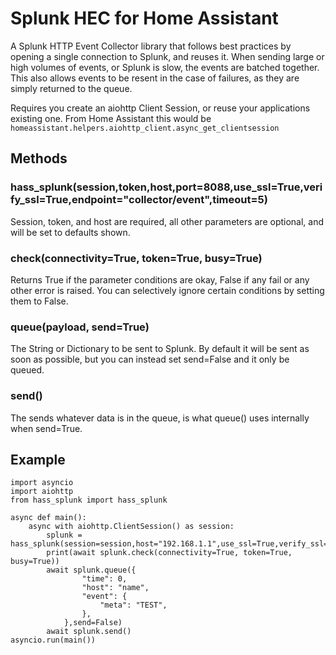# Splunk HEC for Home Assistant

A Splunk HTTP Event Collector library that follows best practices by opening a single connection to Splunk, and reuses it. When sending large or high volumes of events, or Splunk is slow, the events are batched together. This also allows events to be resent in the case of failures, as they are simply returned to the queue.

Requires you create an aiohttp Client Session, or reuse your applications existing one. From Home Assistant this would be `homeassistant.helpers.aiohttp_client.async_get_clientsession`

## Methods

### hass_splunk(session,token,host,port=8088,use_ssl=True,verify_ssl=True,endpoint="collector/event",timeout=5)
Session, token, and host are required, all other parameters are optional, and will be set to defaults shown.

### check(connectivity=True, token=True, busy=True)
Returns True if the parameter conditions are okay, False if any fail or any other error is raised. You can selectively ignore certain conditions by setting them to False.

### queue(payload, send=True)
The String or Dictionary to be sent to Splunk. By default it will be sent as soon as possible, but you can instead set send=False and it only be queued.

### send()
The sends whatever data is in the queue, is what queue() uses internally when send=True.

## Example

~~~~{.python}
import asyncio
import aiohttp
from hass_splunk import hass_splunk

async def main():
    async with aiohttp.ClientSession() as session:
        splunk = hass_splunk(session=session,host="192.168.1.1",use_ssl=True,verify_ssl=False,token="private")
        print(await splunk.check(connectivity=True, token=True, busy=True))
        await splunk.queue({
                "time": 0,
                "host": "name",
                "event": {
                    "meta": "TEST",
                },
            },send=False)
        await splunk.send()
asyncio.run(main())
~~~~